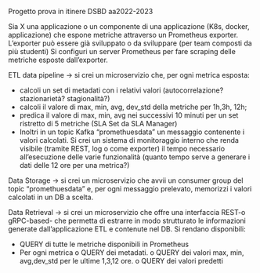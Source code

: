 Progetto prova in itinere DSBD aa2022-2023

Sia X una applicazione o un componente di una applicazione (K8s, docker, applicazione) che
espone metriche attraverso un Prometheus exporter.
L’exporter può essere già sviluppato o da sviluppare (per team composti da più studenti)
Si configuri un server Prometheus per fare scraping delle metriche esposte dall’exporter.

ETL data pipeline -> si crei un microservizio che, per ogni metrica esposta:
- calcoli un set di metadati con i relativi valori (autocorrelazione? stazionarietà?
stagionalità?)
- calcoli il valore di max, min, avg, dev_std della metriche per 1h,3h, 12h;
- predica il valore di max, min, avg nei successivi 10 minuti per un set ristretto di 5
metriche (SLA Set da SLA Manager)
- Inoltri in un topic Kafka “promethuesdata” un messaggio contenente i valori
calcolati.
Si crei un sistema di monitoraggio interno che renda visibile (tramite REST, log o come
exporter) il tempo necessario all’esecuzione delle varie funzionalità (quanto tempo serve a
generare i dati delle 12 ore per una metrica?)

Data Storage -> si crei un microservizio che avvii un consumer group del topic
“promethuesdata” e, per ogni messaggio prelevato, memorizzi i valori calcolati in un DB a
scelta.

Data Retrieval -> si crei un microservizio che offre una interfaccia REST-o gRPC-based- che
permetta di estrarre in modo strutturato le informazioni generate dall’applicazione ETL e
contenute nel DB.
Si rendano disponibili:
- QUERY di tutte le metriche disponibili in Prometheus
- Per ogni metrica
o QUERY dei metadati.
o QUERY dei valori max, min, avg,dev_std per le ultime 1,3,12 ore.
o QUERY dei valori predetti